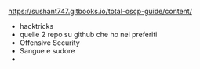 https://sushant747.gitbooks.io/total-oscp-guide/content/
- hacktricks
- quelle 2 repo su github che ho nei preferiti
- Offensive Security
- Sangue e sudore
-